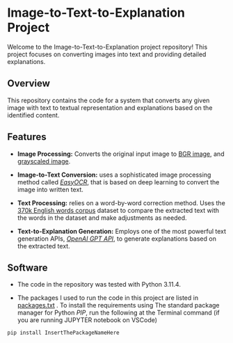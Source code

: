 # Image-to-Text-to-Explanation Project

Welcome to the Image-to-Text-to-Explanation project repository! This project focuses on converting images into text and providing detailed explanations.

## Overview

This repository contains the code for a system that converts any given image with text to textual representation and explanations based on the identified content.

## Features

- **Image Processing:** Converts the original input image to [BGR image](https://stackoverflow.com/questions/367449/what-exactly-is-bgr-color-space), and [grayscaled image](https://www.vfpresets.com/lightroom-glossary/grayscale/#:~:text=Grayscale%2C%20in%20photography%2C%20is%20a,are%20actually%20not%20the%20same.). 

- **Image-to-Text Conversion:** uses a sophisticated image processing method called *[EasyOCR](https://github.com/JaidedAI/EasyOCR)*, that is based on deep learning to convert the image into written text.

- **Text Processing:** relies on a word-by-word correction method. Uses the [370k English words corpus](https://www.kaggle.com/datasets/ruchi798/part-of-speech-tagging) dataset to compare the extracted text with the words in the dataset and make adjustments as needed.
  
- **Text-to-Explanation Generation:** Employs one of the most powerful text generation APIs, *[OpenAI GPT API](https://rapidapi.com/rphrp1985/api/open-ai21)*, to generate explanations based on the extracted text.

## Software

- The code in the repository was tested with Python 3.11.4.

- The packages I used to run the code in this project are listed in [packages.txt](packages.txt) . To install the requirements using The standard package manager for Python *PIP*, run the following at the Terminal command (if you are running JUPYTER notebook on VSCode)

```
pip install InsertThePackageNameHere
